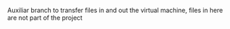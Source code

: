 Auxiliar branch to transfer files in and out the virtual machine, files in here are not part of the project
